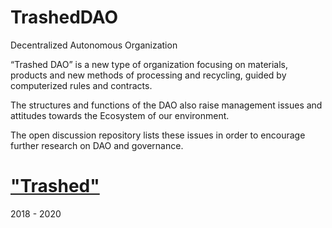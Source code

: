 # TrashedDAO
<html>
 <head>
  <meta charset="utf-8">
   </head>
   <body>
<p>Decentralized Autonomous Organization</p>
<p>“Trashed DAO” is a new type of organization focusing on materials, products and new methods of processing and recycling, guided by computerized rules and contracts.</p>
<p>The structures and functions of the DAO also raise management issues and attitudes towards the Ecosystem of our environment.</p>
<p>The open discussion repository lists these issues in order to encourage further research on DAO and governance.</p>
    <h1><a href="http://trashedbot.github.io">"Trashed"</a></h1>
<p>2018 - 2020</p>
 </body>
</html>
